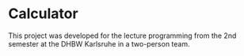 # Calculator

This project was developed for the lecture programming from the 2nd semester at the DHBW Karlsruhe in a two-person team.
